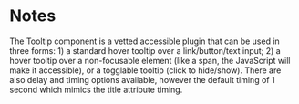 Notes
==========

The Tooltip component is a vetted accessible plugin that can be used in three forms: 1) a standard hover tooltip over a link/button/text input; 2) a hover tooltip over a non-focusable element (like a span, the JavaScript will make it accessible), or a togglable tooltip (click to hide/show). There are also delay and timing options available, however the default timing of 1 second which mimics the title attribute timing.